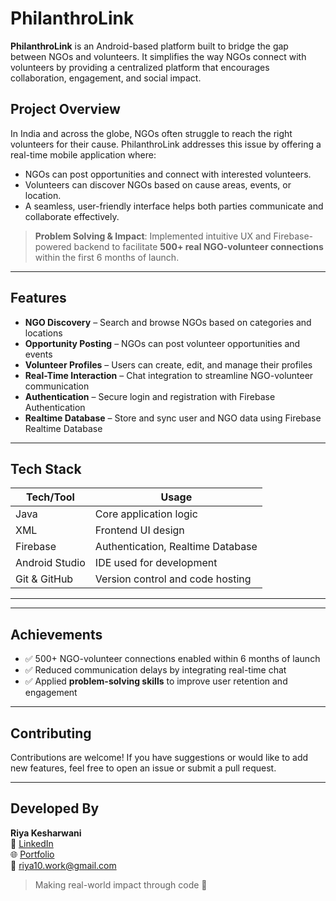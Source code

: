 #  PhilanthroLink

**PhilanthroLink** is an Android-based platform built to bridge the gap between NGOs and volunteers. It simplifies the way NGOs connect with volunteers by providing a centralized platform that encourages collaboration, engagement, and social impact.

##  Project Overview

In India and across the globe, NGOs often struggle to reach the right volunteers for their cause. PhilanthroLink addresses this issue by offering a real-time mobile application where:

- NGOs can post opportunities and connect with interested volunteers.
- Volunteers can discover NGOs based on cause areas, events, or location.
- A seamless, user-friendly interface helps both parties communicate and collaborate effectively.

>  **Problem Solving & Impact**: Implemented intuitive UX and Firebase-powered backend to facilitate **500+ real NGO-volunteer connections** within the first 6 months of launch.

---

## Features

-  **NGO Discovery** – Search and browse NGOs based on categories and locations
-  **Opportunity Posting** – NGOs can post volunteer opportunities and events
-  **Volunteer Profiles** – Users can create, edit, and manage their profiles
-  **Real-Time Interaction** – Chat integration to streamline NGO-volunteer communication
-  **Authentication** – Secure login and registration with Firebase Authentication
-  **Realtime Database** – Store and sync user and NGO data using Firebase Realtime Database

---

##  Tech Stack

| Tech/Tool         | Usage                                |
|------------------|--------------------------------------|
| Java              | Core application logic               |
| XML               | Frontend UI design                   |
| Firebase          | Authentication, Realtime Database   |
| Android Studio    | IDE used for development             |
| Git & GitHub      | Version control and code hosting     |

---

---

## Achievements

- ✅ 500+ NGO-volunteer connections enabled within 6 months of launch
- ✅ Reduced communication delays by integrating real-time chat
- ✅ Applied **problem-solving skills** to improve user retention and engagement

---

## Contributing

Contributions are welcome! If you have suggestions or would like to add new features, feel free to open an issue or submit a pull request.

---

##  Developed By

**Riya Kesharwani**  
💼 [LinkedIn](https://www.linkedin.com/in/riyakesharwani)  
🌐 [Portfolio](https://riya102002.github.io/Portfolio/)  
📧 riya10.work@gmail.com  

> Making real-world impact through code 💙



